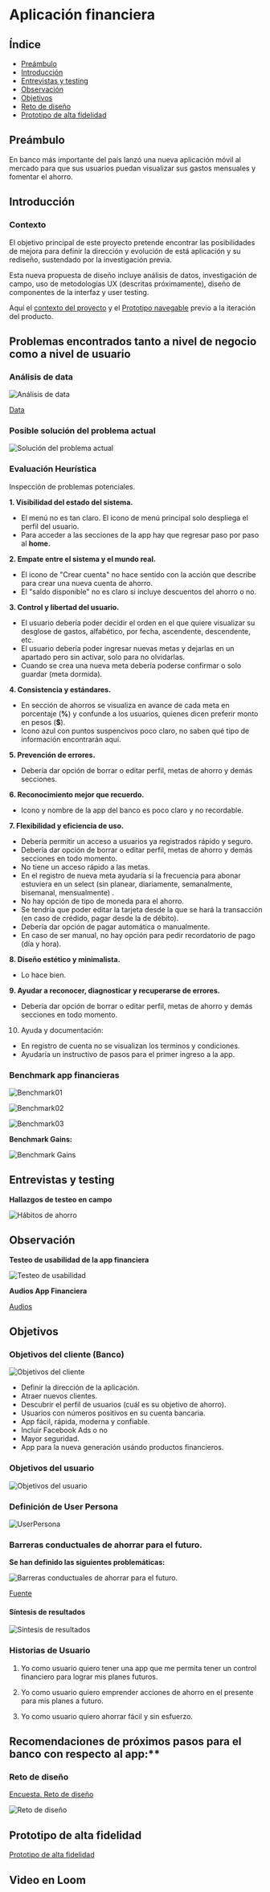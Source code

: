 # Aplicación financiera

## Índice

- [Preámbulo](#Preámbulo)
- [Introducción](#Introducción) 
- [Entrevistas y testing](#Entrevistas-y-testing) 
- [Observación](#Observación) 
- [Objetivos](#Objetivos) 
- [Reto de diseño](#Reto-de-diseño) 
- [Prototipo de alta fidelidad](#Prototipo-de-alta-fidelidad) 


## Preámbulo

En banco más importante del país lanzó una nueva aplicación móvil al
mercado para que sus usuarios puedan visualizar sus gastos mensuales y fomentar
el ahorro.

## Introducción

### Contexto

El objetivo principal de este proyecto pretende encontrar las posibilidades de mejora  para definir la dirección y evolución de está aplicación y su rediseño, sustendado por la investigación previa. 

Esta nueva propuesta de diseño incluye análisis de datos, investigación de campo, uso de metodologías UX (descritas próximamente), diseño de componentes de la interfaz y user testing.

Aquí el [contexto del proyecto](https://github.com/SegamanDI/FinancialAPPCDMX007) y el [Prototipo navegable](https://marvelapp.com/e9h245e) previo a la iteración del producto.


##  Problemas encontrados tanto a nivel de negocio como a nivel de usuario

### Análisis de data 

![Análisis de data](https://github.com/Diana-Pelaez/FinancialAPPCDMX007/blob/master/Imagenes/An%C3%A1lisis_de_data.jpg)

[Data](https://docs.google.com/spreadsheets/d/1e9WoTgGdmj8WD4cB2DULiVj8XZcgeEriqoiVdTlq7Lc/edit#gid=1292037545)

### Posible solución del problema actual

![Solución del problema actual](https://github.com/Diana-Pelaez/FinancialAPPCDMX007/blob/master/Imagenes/Soluci%C3%B3n_del_problema_actual.jpg)

### Evaluación Heurística

Inspección de problemas potenciales.

**1. Visibilidad del estado del sistema.**

   - El menú no es tan claro. El icono de menú principal solo despliega el perfil del usuario. 
   - Para acceder a las secciones de la app hay que regresar paso por paso al **home.**

**2. Empate entre el sistema y el mundo real.**

  - El icono de "Crear cuenta" no hace sentido con la acción que describe para crear una nueva cuenta de ahorro.
  - El "saldo disponible" no es claro si incluye descuentos del ahorro o no.
 
**3. Control y libertad del usuario.**
  - El usuario debería poder decidir el orden en el que quiere visualizar su desglose de gastos, alfabético, por fecha, ascendente, descendente, etc.
  - El usuario debería poder ingresar nuevas metas y dejarlas en un apartado pero sin activar, solo para no olvidarlas. 
  - Cuando se crea una nueva meta debería poderse confirmar o solo guardar (meta dormida).

**4. Consistencia y estándares.**

  - En sección de ahorros se visualiza en avance de cada meta en porcentaje (**%**) y confunde a los usuarios, quienes dicen preferir monto en pesos (**$**).
  - Icono azul con puntos suspencivos poco claro, no saben qué tipo de información encontrarán aquí.

**5. Prevención de errores.**

  - Debería dar opción de borrar o editar perfil, metas de ahorro y demás secciones. 

**6. Reconocimiento mejor que recuerdo.**
  - Icono y nombre de la app del banco es poco claro y no recordable. 

**7. Flexibilidad y eficiencia de uso.**

  - Debería permitir un acceso a usuarios ya registrados rápido y seguro. 
  - Debería dar opción de borrar o editar perfil, metas de ahorro y demás secciones en todo momento.
  - No tiene un acceso rápido a las metas.
  - En el registro de nueva meta ayudaría si la frecuencia para abonar estuviera en un select (sin planear, diariamente, semanalmente, bisemanal, mensualmente) .
  - No hay opción de tipo de moneda para el ahorro.
  - Se tendría que poder editar la tarjeta desde la que se hará la transacción (en caso de crédido, pagar desde la de débito).
  - Debería dar opción de pagar automática o manualmente.  
  - En caso de ser manual, no hay opción para pedir recordatorio de pago (día y hora).

**8. Diseño estético y minimalista.**

  - Lo hace bien.

**9. Ayudar a reconocer, diagnosticar y recuperarse de errores.**

   - Debería dar opción de borrar o editar perfil, metas de ahorro y demás secciones en todo momento.

10. Ayuda y documentación: 
  - En registro de cuenta no se visualizan los terminos y condiciones. 
  - Ayudaría un instructivo de pasos para el primer ingreso a la app.

### Benchmark app financieras

![Benchmark01](https://github.com/Diana-Pelaez/FinancialAPPCDMX007/blob/master/Imagenes/01.jpg)

![Benchmark02](https://github.com/Diana-Pelaez/FinancialAPPCDMX007/blob/master/Imagenes/02.jpg)

![Benchmark03](https://github.com/Diana-Pelaez/FinancialAPPCDMX007/blob/master/Imagenes/03.jpg)

**Benchmark Gains:**

![Benchmark Gains](https://github.com/Diana-Pelaez/FinancialAPPCDMX007/blob/master/Imagenes/Benchmark_Gains.jpg)

## Entrevistas y testing

**Hallazgos de testeo en campo**

![Hábitos de ahorro](https://github.com/Diana-Pelaez/FinancialAPPCDMX007/blob/master/Imagenes/H%C3%A1bitos_de_ahorro.jpg)

## Observación

**Testeo de usabilidad de la app financiera**

![Testeo de usabilidad](https://github.com/Diana-Pelaez/FinancialAPPCDMX007/blob/master/Imagenes/Testeo_de_usabilidad.jpg)

**Audios App Financiera**

[Audios](https://drive.google.com/drive/folders/1-4WKxbFVgi7ZSqMKZp_2GhXZwmVm1FeE?usp=sharing)

## Objetivos 

### Objetivos del cliente (Banco)

![Objetivos del cliente](https://github.com/Diana-Pelaez/FinancialAPPCDMX007/blob/master/Imagenes/Objetivos_del_cliente.jpg)

- Definir la dirección de la aplicación.
- Atraer nuevos clientes.
- Descubrir el perfil de usuarios (cuál es su objetivo de ahorro).
- Usuarios con números positivos en su cuenta bancaria.
- App fácil, rápida, moderna y confiable. 
- Incluir Facebook Ads o no
- Mayor seguridad.
- App para la nueva generación usándo productos financieros.

###  Objetivos del usuario

![Objetivos del usuario](https://github.com/Diana-Pelaez/FinancialAPPCDMX007/blob/master/Imagenes/Objetivos_del_usuario.jpg)

### Definición de User Persona

![UserPersona](https://github.com/Diana-Pelaez/FinancialAPPCDMX007/blob/master/Imagenes/UserPersona.jpg)

### Barreras conductuales de ahorrar para el futuro.

**Se han definido las siguientes problemáticas:**

![Barreras conductuales de ahorrar para el futuro.](https://github.com/Diana-Pelaez/FinancialAPPCDMX007/blob/master/Imagenes/Conclusiones_para_el_ahorro.jpg)

[Fuente](http://www.ideas42.org/wp-content/uploads/2018/11/I42-1046_MetLifeLatAm_paper_SPA_Final.pdf)

#### Síntesis de resultados

![Síntesis de resultados](https://github.com/Diana-Pelaez/FinancialAPPCDMX007/blob/master/Imagenes/S%C3%ADntesis_de_resultados.jpg)

### Historias de Usuario

1. Yo como usuario quiero tener una app que me permita tener un control financiero para lograr mis planes futuros.

2. Yo como usuario quiero emprender acciones de ahorro en el presente para mis planes a futuro.

3. Yo como usuario quiero ahorrar fácil y sin esfuerzo.

## Recomendaciones de próximos pasos para el banco con respecto al app:**

### Reto de diseño 

[Encuesta. Reto de diseño](https://github.com/Diana-Pelaez/FinancialAPPCDMX007/blob/master/Imagenes/Encuesta_Reto_de_diseño.jpg)

![Reto de diseño](https://github.com/Diana-Pelaez/FinancialAPPCDMX007/blob/master/Imagenes/Reto_de_dise%C3%B1o.jpg)

## Prototipo de alta fidelidad

[Prototipo de alta fidelidad](https://marvelapp.com/b9h7fa7/screen/55455310)

## Video en Loom


